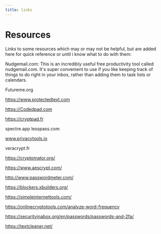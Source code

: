 ```yaml
---
title: links
---
```


# Resources

Links to some resources which may or may not be helpful, but are added here for quick reference or until i know what to do with them:

Nudgemail.com: 
This is an incredibly useful free productivity tool called nudgemail.com. It's super convenient to use if you like keeping track of things to do right in your inbox, rather than adding them to task lists or calendars.

Futureme.org

https://www.protectedtext.com

https://Codedpad.com

https://cryptpad.fr

spectre.app
lesspass.com

www.privacytools.io

veracrypt.fr

https://cryptomator.org/

https://www.aescrypt.com/

http://www.passwordmeter.com/

https://blockers.xbuilders.org/

https://simpleinternettools.com/

https://onlinecryptotools.com/analyze-word-frequency

https://securityinabox.org/en/passwords/passwords-and-2fa/

https://textcleaner.net/

